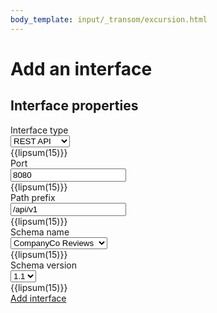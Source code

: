 ```yaml
---
body_template: input/_transom/excursion.html
---
```


# Add an interface

<form markdown="1">

## Interface properties

<div class="form-entry">
  <div class="entry-title">Interface type</div>
  <div class="entry-input">
    <select id="interface-type">
      <option value="">REST API</option>
      <option value="">AMQP</option>
      <option value="">Kafka</option>
      <option value="">PostgreSQL</option>
      <option value="">STOMP</option>
    </select>
  </div>
  <div class="entry-info">
    {{lipsum(15)}}
  </div>
</div>

<div class="form-entry">
  <div class="entry-title">Port</div>
  <div class="entry-input">
    <input value="8080"/>
  </div>
  <div class="entry-info">
    {{lipsum(15)}}
  </div>
</div>

<div class="form-entry">
  <div class="entry-title">Path prefix</div>
  <div class="entry-input">
    <input value="/api/v1"/>
  </div>
  <div class="entry-info">
    {{lipsum(15)}}
  </div>
</div>

<div class="form-entry">
  <div class="entry-title">Schema name</div>
  <div class="entry-input">
    <select id="schema-name">
      <option value="">CompanyCo Reviews</option>
      <option value="">CompanyCo Orders</option>
      <option value="">CompanyCo Inventory</option>
    </select>
  </div>
  <div class="entry-info">
    {{lipsum(15)}}
  </div>
</div>

<div class="form-entry">
  <div class="entry-title">Schema version</div>
  <div class="entry-input">
    <select id="schema-version">
      <option value="">1.1</option>
      <option value="">1.3</option>
      <option value="">1.4</option>
      <option value="">2.0</option>
    </select>
  </div>
  <div class="entry-info">
    {{lipsum(15)}}
  </div>
</div>

<nav class="form-nav">
  <a class="big-button" href="configure-service-quarkus.html">Add interface</a>
</nav>

</form>
